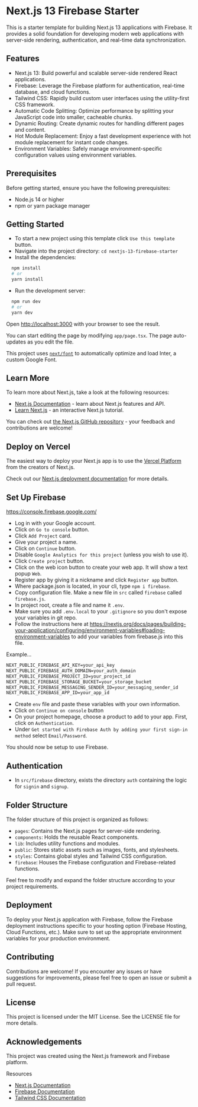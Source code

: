 # Next.js 13 Firebase Starter

This is a starter template for building Next.js 13 applications with Firebase. It provides a solid foundation for developing modern web applications with server-side rendering, authentication, and real-time data synchronization.

## Features

- Next.js 13: Build powerful and scalable server-side rendered React applications.
- Firebase: Leverage the Firebase platform for authentication, real-time database, and cloud functions.
- Tailwind CSS: Rapidly build custom user interfaces using the utility-first CSS framework.
- Automatic Code Splitting: Optimize performance by splitting your JavaScript code into smaller, cacheable chunks.
- Dynamic Routing: Create dynamic routes for handling different pages and content.
- Hot Module Replacement: Enjoy a fast development experience with hot module replacement for instant code changes.
- Environment Variables: Safely manage environment-specific configuration values using environment variables.

## Prerequisites

Before getting started, ensure you have the following prerequisites:

- Node.js 14 or higher
- npm or yarn package manager

## Getting Started

- To start a new project using this template click `Use this template` button.
- Navigate into the project directory: `cd nextjs-13-firebase-starter`
- Install the dependencies:

```bash
  npm install
  # or
  yarn install
```

- Run the development server:

```bash
  npm run dev
  # or
  yarn dev
```

Open [http://localhost:3000](http://localhost:3000) with your browser to see the result.

You can start editing the page by modifying `app/page.tsx`. The page auto-updates as you edit the file.

This project uses [`next/font`](https://nextjs.org/docs/basic-features/font-optimization) to automatically optimize and load Inter, a custom Google Font.

## Learn More

To learn more about Next.js, take a look at the following resources:

- [Next.js Documentation](https://nextjs.org/docs) - learn about Next.js features and API.
- [Learn Next.js](https://nextjs.org/learn) - an interactive Next.js tutorial.

You can check out [the Next.js GitHub repository](https://github.com/vercel/next.js/) - your feedback and contributions are welcome!

## Deploy on Vercel

The easiest way to deploy your Next.js app is to use the [Vercel Platform](https://vercel.com/new?utm_medium=default-template&filter=next.js&utm_source=create-next-app&utm_campaign=create-next-app-readme) from the creators of Next.js.

Check out our [Next.js deployment documentation](https://nextjs.org/docs/deployment) for more details.

## Set Up Firebase

<https://console.firebase.google.com/>

- Log in with your Google account.
- Click on `Go to console` button.
- Click `Add Project` card.
- Give your project a name.
- Click on `Continue` button.
- Disable `Google Analytics for this project` (unless you wish to use it).
- Click `Create project` button.
- Click on the web icon button to create your web app. It will show a text popup `Web`.
- Register app by giving it a nickname and click `Register app` button.
- Where package.json is located, in your cli, type `npm i firebase`.
- Copy configuration file. Make a new file in `src` called `firebase` called `firebase.js`.
- In project root, create a file and name it `.env`.
- Make sure you add `.env.local` to your `.gitignore` so you don't expose your variables in git repo.
- Follow the instructions here at <https://nextjs.org/docs/pages/building-your-application/configuring/environment-variables#loading-environment-variables> to add your variables from firebase.js into this file.

Example...

```md
NEXT_PUBLIC_FIREBASE_API_KEY=your_api_key
NEXT_PUBLIC_FIREBASE_AUTH_DOMAIN=your_auth_domain
NEXT_PUBLIC_FIREBASE_PROJECT_ID=your_project_id
NEXT_PUBLIC_FIREBASE_STORAGE_BUCKET=your_storage_bucket
NEXT_PUBLIC_FIREBASE_MESSAGING_SENDER_ID=your_messaging_sender_id
NEXT_PUBLIC_FIREBASE_APP_ID=your_app_id
```

- Create `env` file and paste these variables with your own information.
- Click on `Continue on console` button
- On your project homepage, choose a product to add to your app. First, click on `Authentication`.
- Under `Get started with Firebase Auth by adding your first sign-in method` select `Email/Password`.

You should now be setup to use Firebase.

## Authentication

- In `src/firebase` directory, exists the directory `auth` containing the logic for `signin` and `signup`.

## Folder Structure

The folder structure of this project is organized as follows:

- `pages`: Contains the Next.js pages for server-side rendering.
- `components`: Holds the reusable React components.
- `lib`: Includes utility functions and modules.
- `public`: Stores static assets such as images, fonts, and stylesheets.
- `styles`: Contains global styles and Tailwind CSS configuration.
- `firebase`: Houses the Firebase configuration and Firebase-related functions.

Feel free to modify and expand the folder structure according to your project requirements.

## Deployment

To deploy your Next.js application with Firebase, follow the Firebase deployment instructions specific to your hosting option (Firebase Hosting, Cloud Functions, etc.). Make sure to set up the appropriate environment variables for your production environment.

## Contributing

Contributions are welcome! If you encounter any issues or have suggestions for improvements, please feel free to open an issue or submit a pull request.

## License

This project is licensed under the MIT License. See the LICENSE file for more details.

## Acknowledgements

This project was created using the Next.js framework and Firebase platform.

Resources

- [Next.js Documentation](https://nextjs.org/docs)
- [Firebase Documentation](https://firebase.google.com/docs)
- [Tailwind CSS Documentation](https://tailwindcss.com/docs)
